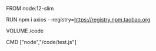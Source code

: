 FROM node:12-slim

RUN npm i axios --registry=https://registry.npm.taobao.org

VOLUME /code

CMD ["node","/code/test.js"]